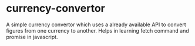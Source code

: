 # currency-convertor
A simple currency convertor which uses a already available API to convert figures from one currency to another.
Helps in learning fetch command and promise in javascript.
